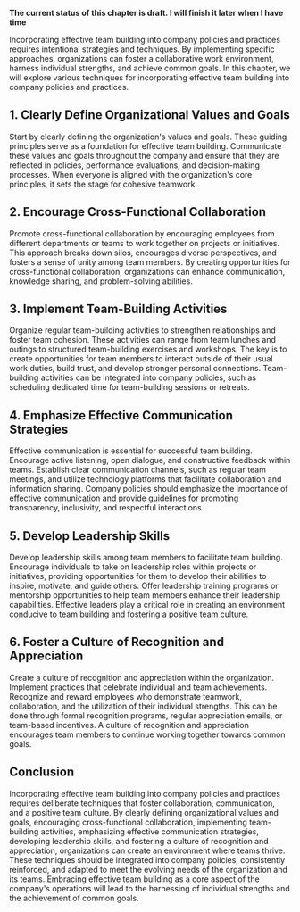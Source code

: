 **The current status of this chapter is draft. I will finish it later when I have time**

Incorporating effective team building into company policies and practices requires intentional strategies and techniques. By implementing specific approaches, organizations can foster a collaborative work environment, harness individual strengths, and achieve common goals. In this chapter, we will explore various techniques for incorporating effective team building into company policies and practices.

**1. Clearly Define Organizational Values and Goals**
-----------------------------------------------------

Start by clearly defining the organization's values and goals. These guiding principles serve as a foundation for effective team building. Communicate these values and goals throughout the company and ensure that they are reflected in policies, performance evaluations, and decision-making processes. When everyone is aligned with the organization's core principles, it sets the stage for cohesive teamwork.

**2. Encourage Cross-Functional Collaboration**
-----------------------------------------------

Promote cross-functional collaboration by encouraging employees from different departments or teams to work together on projects or initiatives. This approach breaks down silos, encourages diverse perspectives, and fosters a sense of unity among team members. By creating opportunities for cross-functional collaboration, organizations can enhance communication, knowledge sharing, and problem-solving abilities.

**3. Implement Team-Building Activities**
-----------------------------------------

Organize regular team-building activities to strengthen relationships and foster team cohesion. These activities can range from team lunches and outings to structured team-building exercises and workshops. The key is to create opportunities for team members to interact outside of their usual work duties, build trust, and develop stronger personal connections. Team-building activities can be integrated into company policies, such as scheduling dedicated time for team-building sessions or retreats.

**4. Emphasize Effective Communication Strategies**
---------------------------------------------------

Effective communication is essential for successful team building. Encourage active listening, open dialogue, and constructive feedback within teams. Establish clear communication channels, such as regular team meetings, and utilize technology platforms that facilitate collaboration and information sharing. Company policies should emphasize the importance of effective communication and provide guidelines for promoting transparency, inclusivity, and respectful interactions.

**5. Develop Leadership Skills**
--------------------------------

Develop leadership skills among team members to facilitate team building. Encourage individuals to take on leadership roles within projects or initiatives, providing opportunities for them to develop their abilities to inspire, motivate, and guide others. Offer leadership training programs or mentorship opportunities to help team members enhance their leadership capabilities. Effective leaders play a critical role in creating an environment conducive to team building and fostering a positive team culture.

**6. Foster a Culture of Recognition and Appreciation**
-------------------------------------------------------

Create a culture of recognition and appreciation within the organization. Implement practices that celebrate individual and team achievements. Recognize and reward employees who demonstrate teamwork, collaboration, and the utilization of their individual strengths. This can be done through formal recognition programs, regular appreciation emails, or team-based incentives. A culture of recognition and appreciation encourages team members to continue working together towards common goals.

**Conclusion**
--------------

Incorporating effective team building into company policies and practices requires deliberate techniques that foster collaboration, communication, and a positive team culture. By clearly defining organizational values and goals, encouraging cross-functional collaboration, implementing team-building activities, emphasizing effective communication strategies, developing leadership skills, and fostering a culture of recognition and appreciation, organizations can create an environment where teams thrive. These techniques should be integrated into company policies, consistently reinforced, and adapted to meet the evolving needs of the organization and its teams. Embracing effective team building as a core aspect of the company's operations will lead to the harnessing of individual strengths and the achievement of common goals.
